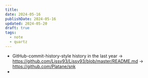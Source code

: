 ```yaml
---
title: 
date: 2024-05-16
publishDate: 2024-05-16
updated: 2024-05-20
draft: true
tags:
  - note
  - quartz
---
```

 
- GitHub-commit-history-style history in the last year -> https://github.com/Lissy93/Lissy93/blob/master/README.md -> https://github.com/Platane/snk
- 